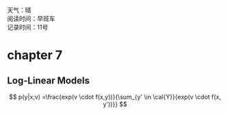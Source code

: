 天气：晴<br>阅读时间：早班车<br>记录时间：11号



# chapter 7

## Log-Linear Models


$$
p(y|x;v) =\frac{exp(v \cdot f(x,y))}{\sum_{y' \in \cal{Y}}{exp(v \cdot f(x, y'))}}
$$
















